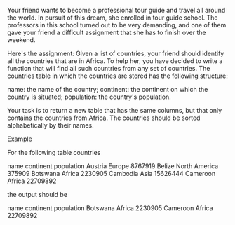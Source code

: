 Your friend wants to become a professional tour guide and travel all around the world. In pursuit of this dream, she enrolled in tour guide school. The professors in this school turned out to be very demanding, and one of them gave your friend a difficult assignment that she has to finish over the weekend.

Here's the assignment: Given a list of countries, your friend should identify all the countries that are in Africa. To help her, you have decided to write a function that will find all such countries from any set of countries. The countries table in which the countries are stored has the following structure:

name: the name of the country;
continent: the continent on which the country is situated;
population: the country's population.

Your task is to return a new table that has the same columns, but that only contains the countries from Africa. The countries should be sorted alphabetically by their names.

Example

For the following table countries

name	  continent	    population
Austria	  Europe	    8767919
Belize	  North America	375909
Botswana  Africa	    2230905
Cambodia  Asia	        15626444
Cameroon  Africa	    22709892

the output should be

name	    continent	population
Botswana	Africa	    2230905
Cameroon	Africa	    22709892